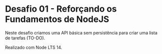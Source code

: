 # Desafio 01 - Reforçando os Fundamentos de NodeJS

Neste desafio criamos uma API básica sem persistência para criar uma lista de tarefas (TO-DO).

Realizado com Node LTS 14.